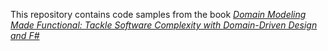 This repository contains code samples from the book [_Domain Modeling Made Functional: Tackle Software Complexity with Domain-Driven Design and F#_](https://www.amazon.com/Domain-Modeling-Made-Functional-Domain-Driven/dp/1680502549)
